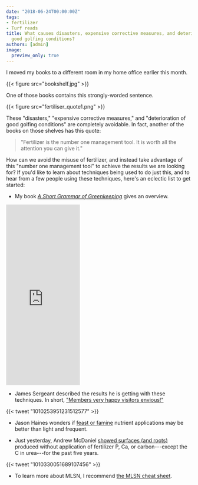 ```yaml
---
date: "2018-06-24T00:00:00Z"
tags:
- fertilizer
- Turf reads
title: What causes disasters, expensive corrective measures, and deterioration of
  good golfing conditions?
authors: [admin]
image:
  preview_only: true
---
```


I moved my books to a different room in my home office earlier this month.

{{< figure src="bookshelf.jpg" >}}

One of those books contains this strongly-worded sentence. 

{{< figure src="fertiliser_quote1.png" >}}

These "disasters," "expensive corrective measures," and "deterioration of good golfing conditions" are completely avoidable. In fact, another of the books on those shelves has this quote:

> "Fertilizer is the number one management tool. It is worth all the attention you can give it."

How can we avoid the misuse of fertilizer, and instead take advantage of this "number one management tool" to achieve the results we are looking for? If you'd like to learn about techniques being used to do just this, and to hear from a few people using these techniques, here's an eclectic list to get started: 

* My book [*A Short Grammar of Greenkeeping*](https://leanpub.com/short_grammar_of_greenkeeping) gives an overview.

<iframe width="200" height="490" src="https://leanpub.com/short_grammar_of_greenkeeping/embed" frameborder="0" allowtransparency="true"></iframe>

* James Sergeant described the results he is getting with these techniques. In short, ["Members very happy visitors envious!"](https://twitter.com/lonegreenkeeper/status/1010253951231512577)

{{< tweet "1010253951231512577" >}}

* Jason Haines wonders if [feast or famine](http://www.turfhacker.com/2018/06/is-feast-or-famine-beneficial.html) nutrient applications may be better than light and frequent.

* Just yesterday, Andrew McDaniel [showed surfaces (and roots)](https://twitter.com/drumcturf/status/1010330051689107456) produced without application of fertilizer P, Ca, or carbon---except the C in urea---for the past five years.

{{< tweet "1010330051689107456" >}}

* To learn more about MLSN, I recommend [the MLSN cheat sheet](https://www.asianturfgrass.com/2018-02-03-new-mlsn-cheat-sheet/).

